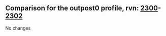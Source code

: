 ## Comparison for the outpost0 profile, rvn: [2300](https://github.com/PRO100KatYT/FortniteProfileRevisions/tree/main/profiles/outpost0/2300%20outpost0.json)-[2302](https://github.com/PRO100KatYT/FortniteProfileRevisions/tree/main/profiles/outpost0/2302%20outpost0.json)

No changes
